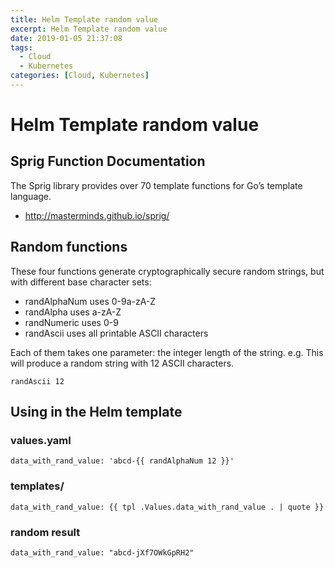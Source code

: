 ```yaml
---
title: Helm Template random value
excerpt: Helm Template random value
date: 2019-01-05 21:37:08
tags:
  - Cloud
  - Kubernetes
categories: [Cloud, Kubernetes]
---
```


# Helm Template random value

## Sprig Function Documentation

The Sprig library provides over 70 template functions for Go’s template language.

- http://masterminds.github.io/sprig/


## Random functions

These four functions generate cryptographically secure random strings, but with different base character sets:

- randAlphaNum uses 0-9a-zA-Z
- randAlpha uses a-zA-Z
- randNumeric uses 0-9
- randAscii uses all printable ASCII characters

Each of them takes one parameter: the integer length of the string.
e.g. This will produce a random string with 12 ASCII characters.

    randAscii 12

## Using in the Helm template

### values.yaml

    data_with_rand_value: 'abcd-{{ randAlphaNum 12 }}'

### templates/

    data_with_rand_value: {{ tpl .Values.data_with_rand_value . | quote }}

### random result

    data_with_rand_value: "abcd-jXf7OWkGpRH2"
